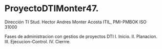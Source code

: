 # ProyectoDTIMonter47.
Dirección TI Stud. Hector Andres Monter Acosta ITIL, PMI-PMBOK ISO 31000

Fases de administracion con gestios de proyectos DTI
I. Inicio.
II. Planacion.
III. Ejecucion-Control.
IV. Cierrre.
